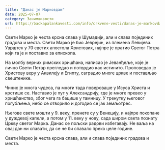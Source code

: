 ```yaml
---
title: "Данас је Марковдан"
date: 2025-07-07
category: Занимљивости
url: https://backapalankavesti.com/info/crkvene-vesti/danas-je-markovdanu8ojf2/
---
```


Свети Марко је честа крсна слава у Шумадији, али и слава појединих градова и места. Свети Марко је био Јеврејин, из племена Левијева. Уврштен у 70 светих апостола Христових, најпре је пратио Светог Петра који га је и поставио за епископа.

На молбу верних римских хришћана, написао је Јеванђеље, које је лично Свети Петар прегледао и потврдио као истинито. Проповедао је Христову веру у Аквилеју и Египту, саградио многе цркве и постављао свештенике.

Чинио је многа чудеса, па многи тада повероваше у Исуса Христа и крстише се. Наставио је пут у Александрију, где је многе превео у хришћанство, због чега га бацише у тамницу. У тренутку његовог погубљења, небо се отворило и догодио се јак земљотрес.

Његове свете мошти у 9. веку, пренете су у Венецију, и најпре покопане у дуждевој капели, а потом у 11. веку у нову, сада широм света познату Цркву светог Марка. Данас се пољски радови избегавају. Не ваља на овај дан ни спавати, да се не би спавало преко целе године.

Свети Марко је честа крсна слава, али и слава појединих градова и места.
